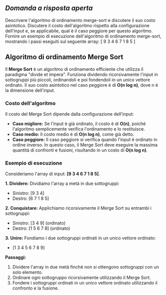 ## *Domanda a risposta aperta*
Descrivere l'algoritmo di ordinamento merge-sort e discutere il suo costo asintotico. Discutere il costo dell'algoritmo rispetto alla configurazione dell'input e, se applicabile, qual è il caso peggiore per questo algoritmo. Fornire un esempio di esecuzione dell'algoritmo di ordinamento merge-sort, mostrando i passi eseguiti sul seguente array: [ 9 3 4 6 7 1 8 5 ]


## Algoritmo di ordinamento Merge Sort

Il **Merge Sort** è un algoritmo di ordinamento efficiente che utilizza il paradigma "divide et impera". Funziona dividendo ricorsivamente l'input in sottogruppi più piccoli, ordinandoli e poi fondendoli in un unico vettore ordinato. Il suo costo asintotico nel caso peggiore è di **O(n log n)**, dove n è la dimensione dell'input.

### Costo dell'algoritmo

Il costo del Merge Sort dipende dalla configurazione dell'input:

* **Caso migliore:** Se l'input è già ordinato, il costo è di **O(n)**, poiché l'algoritmo semplicemente verifica l'ordinamento e lo restituisce.
* **Caso medio:** Il costo medio è di **O(n log n)**, come già detto.
* **Caso peggiore:** Il caso peggiore si verifica quando l'input è ordinato in ordine inverso. In questo caso, il Merge Sort deve eseguire la massima quantità di confronti e fusioni, risultando in un costo di **O(n log n)**.

### Esempio di esecuzione

Consideriamo l'array di input: **[9 3 4 6 7 1 8 5]**.

**1. Dividere:** 
Dividiamo l'array a metà in due sottogruppi:

* Sinistro: [9 3 4]
* Destro: [6 7 1 8 5]

**2. Conquistare:** 
Applichiamo ricorsivamente il Merge Sort su entrambi i sottogruppi:

* Sinistro: [3 4 9] (ordinato)
* Destro: [1 5 6 7 8] (ordinato)

**3. Unire:** 
Fondiamo i due sottogruppi ordinati in un unico vettore ordinato:

* [1 3 4 5 6 7 8 9]

**Passaggi:**

1. Dividere l'array in due metà finché non si ottengono sottogruppi con un solo elemento.
2. Ordinare ogni sottogruppo ricorsivamente utilizzando il Merge Sort.
3. Fondere i sottogruppi ordinati in un unico vettore ordinato utilizzando il confronto e la fusione.
